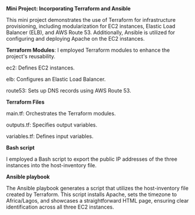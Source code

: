 **Mini Project: Incorporating Terraform and Ansible**

This mini project demonstrates the use of Terraform for infrastructure provisioning, including modularization for EC2 instances, Elastic Load Balancer (ELB), and AWS Route 53. Additionally, Ansible is utilized for configuring and deploying Apache on the EC2 instances.

**Terraform Modules**: I employed Terraform modules to enhance the project's reusability.

ec2: Defines EC2 instances.

elb: Configures an Elastic Load Balancer.

route53: Sets up DNS records using AWS Route 53.

**Terraform Files**

main.tf: Orchestrates the Terraform modules.

outputs.tf: Specifies output variables.

variables.tf: Defines input variables.

**Bash script**

I employed a Bash script to export the public IP addresses of the three instances into the host-inventory file.


**Ansible playbook**

The Ansible playbook generates a script that utilizes the host-inventory file created by Terraform. This script installs Apache, sets the timezone to Africa/Lagos, and showcases a straightforward HTML page, ensuring clear identification across all three EC2 instances.
